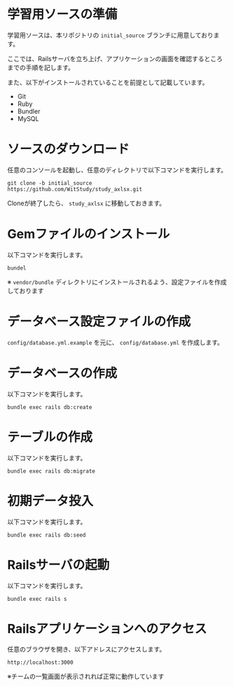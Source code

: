 # 学習用ソースの準備

学習用ソースは、本リポジトリの `initial_source` ブランチに用意しております。

ここでは、Railsサーバを立ち上げ、アプリケーションの画面を確認するところまでの手順を記します。

また、以下がインストールされていることを前提として記載しています。

- Git
- Ruby
- Bundler
- MySQL

# ソースのダウンロード

  任意のコンソールを起動し、任意のディレクトリで以下コマンドを実行します。

  `git clone -b initial_source https://github.com/WitStudy/study_axlsx.git`

  Cloneが終了したら、 `study_axlsx` に移動しておきます。

# Gemファイルのインストール

  以下コマンドを実行します。

  `bundel`

  ※ `vendor/bundle` ディレクトリにインストールされるよう、設定ファイルを作成しております

# データベース設定ファイルの作成

  `config/database.yml.example` を元に、 `config/database.yml` を作成します。

# データベースの作成

  以下コマンドを実行します。

  `bundle exec rails db:create`

# テーブルの作成

  以下コマンドを実行します。

  `bundle exec rails db:migrate`

# 初期データ投入

  以下コマンドを実行します。

  `bundle exec rails db:seed`

# Railsサーバの起動

  以下コマンドを実行します。

  `bundle exec rails s`

# Railsアプリケーションへのアクセス

  任意のブラウザを開き、以下アドレスにアクセスします。

  `http://localhost:3000`

  ※チームの一覧画面が表示されれば正常に動作しています
